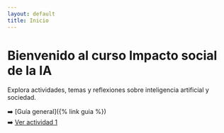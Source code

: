 ```yaml
---
layout: default
title: Inicio
---
```


# Bienvenido al curso Impacto social de la IA

Explora actividades, temas y reflexiones sobre inteligencia artificial y sociedad.

➡️ [Guía general]({% link guia %})  
➡️ [Ver actividad 1](actividades/actividad_s01)
